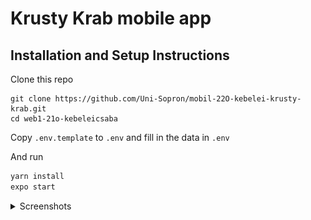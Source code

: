 # Krusty Krab mobile app

## Installation and Setup Instructions

Clone this repo

```
git clone https://github.com/Uni-Sopron/mobil-22O-kebelei-krusty-krab.git
cd web1-21o-kebeleicsaba
```

Copy `.env.template` to `.env` and fill in the data in `.env`

And run

```bash
yarn install
expo start
```

<details>
<summary>Screenshots</summary>

<p align="center">
Menu screen
</p>
<p align="center">
<img src="screenshots/Menu.PNG" alt="Menu" height="280" />
<img src="screenshots/FoodDetails.PNG" alt="Food Details" height="280" />
<img src="screenshots/AddToCart.PNG" alt="AddToCart" height="280" />
</p>

<p align="center">
Cart screen
</p>
<p align="center">
<img src="screenshots/EmptyCart.PNG" alt="Empty Cart" height="280" />
<img src="screenshots/Cart.PNG" alt="Cart" height="280" />
</p>

<p align="center">
Check out
</p>
<p align="center">
<img src="screenshots/Order_1.PNG" alt="Order" height="280" />
<img src="screenshots/Order_2.PNG" alt="Order" height="280" />
</p>

<p align="center">
User screen
</p>
<p align="center">
<img src="screenshots/Login.PNG" alt="Login" height="280" />
<img src="screenshots/Register.PNG" alt="Register" height="280" />
<img src="screenshots/Profile.PNG" alt="Profile" height="280" />
</p>

<p align="center">
Order details
</p>
<p align="center">
<img src="screenshots/OrderDetails_1.PNG" alt="Order details" height="280" />
<img src="screenshots/OrderDetails_2.PNG" alt="Order details" height="280" />
</p>

</details>
